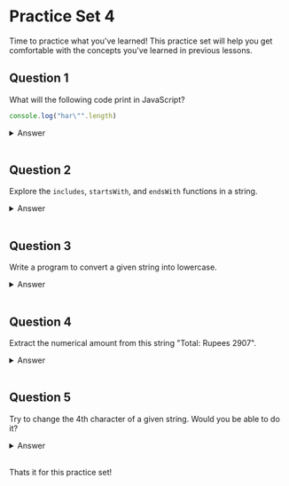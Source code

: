 # Practice Set 4
Time to practice what you've learned! This practice set will help you get comfortable with the concepts you've learned in previous lessons.

## Question 1
What will the following code print in JavaScript?
```js
console.log("har\"".length)
```
<details><summary>Answer</summary>

The above code will print `4` because the escape sequence `\` is not counted as a character in the string. Therefore, the length of the string `"har\""` is actually 4, not 5.
</details> </br>

## Question 2
Explore the `includes`, `startsWith`, and `endsWith` functions in a string.

<details><summary>Answer</summary>

```js
let str = "Hello World";
console.log(str.includes("Hello")); // true
console.log(str.startsWith("Hello")); // true
console.log(str.endsWith("World")); // true

console.log(str.includes("harry")); // false
console.log(str.startsWith("new")); // false
console.log(str.endsWith("new")); // false
```
The `includes` method returns `true` if the string includes the specified substring, otherwise it returns `false`. 
The `startsWith` method returns `true` if the string starts with the specified substring, otherwise it returns `false`.
The `endsWith` method returns `true` if the string ends with the specified substring, otherwise it returns `false`.

</details> </br>

## Question 3
Write a program to convert a given string into lowercase.
<details><summary>Answer</summary>

```js
let str = "Hello World";
console.log(str.toLowerCase());
```
The `toLowerCase` method returns the calling string value converted to lower case.

</details> </br>

## Question 4
Extract the numerical amount from this string "Total: Rupees 2907".
<details><summary>Answer</summary>

```js
let str = "Total: Rupees 2907";
console.log(str.slice(13));
```
The `slice` method extracts a section of a string and returns it as a new string, without modifying the original string. The `slice` method takes two arguments, the starting index and the ending index (end not included). If the ending index is not specified, it will slice the string till the end.

</details> </br>

## Question 5
Try to change the 4th character of a given string. Would you be able to do it?
<details><summary>Answer</summary>

```js
let str = "Hello World";
str[3] = "z"; // 3rd index is 4th character 
console.log(str); // Hello World | No change
```
Strings are immutable in JavaScript. This means that strings cannot be changed, only replaced. Therefore, the above code will not change the string.

</details> </br>

Thats it for this practice set! 
